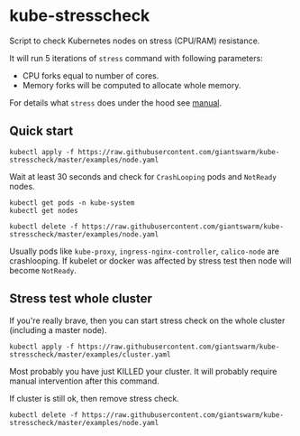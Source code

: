 # kube-stresscheck

Script to check Kubernetes nodes on stress (CPU/RAM) resistance.

It will run 5 iterations of `stress` command with following parameters:
- CPU forks equal to number of cores.
- Memory forks will be computed to allocate whole memory.

For details what `stress` does under the hood see [manual](https://linux.die.net/man/1/stress).

## Quick start

```
kubectl apply -f https://raw.githubusercontent.com/giantswarm/kube-stresscheck/master/examples/node.yaml
```

Wait at least 30 seconds and check for `CrashLooping` pods and `NotReady` nodes.

```
kubectl get pods -n kube-system
kubectl get nodes
```

```
kubectl delete -f https://raw.githubusercontent.com/giantswarm/kube-stresscheck/master/examples/node.yaml
```

Usually pods like `kube-proxy`, `ingress-nginx-controller`, `calico-node` are crashlooping. If kubelet or docker was affected by stress test then node will become `NotReady`.

## Stress test whole cluster

If you're really brave, then you can start stress check on the whole cluster (including a master node).

```
kubectl apply -f https://raw.githubusercontent.com/giantswarm/kube-stresscheck/master/examples/cluster.yaml
```

Most probably you have just KILLED your cluster. It will probably require manual intervention after this command.

If cluster is still ok, then remove stress check.
```
kubectl delete -f https://raw.githubusercontent.com/giantswarm/kube-stresscheck/master/examples/node.yaml
```

